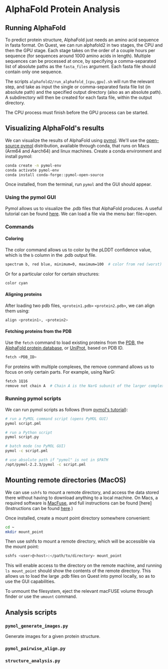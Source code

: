 # AlphaFold Protein Analysis

## Running AlphaFold

To predict protein structure, AlphaFold just needs an amino acid sequence in fasta format.
On Quest, we can run alphafold2 in two stages, the CPU and then the GPU stage.
Each stage takes on the order of a couple hours per sequence (for sequences around 1000 amino acids in length).
Multiple sequences can be processed at once, by specifying a comma-separated list of absolute paths as the `fasta_files` argument.
Each fasta file should contain only one sequence.

The scripts `alphafold2/run_alphafold_[cpu,gpu].sh` will run the relevant step, and take as input the single or comma-separated fasta file list (in absolute path) and the specified output directory (also as an absolute path).
A subdirectory will then be created for each fasta file, within the output directory.

The CPU process must finish before the GPU process can be started.

## Visualizing AlphaFold's results

We can visualize the results of AlphaFold using [pymol](https://www.pymol.org/).
We'll use the [open-source pymol](https://github.com/schrodinger/pymol-open-source) distribution, available through conda, that runs on Macs (Arm64 and Aarch64) and linux machines.
Create a conda environment and install pymol:

```bash
conda create -n pymol-env
conda activate pymol-env
conda install conda-forge::pymol-open-source
```

Once installed, from the terminal, run `pymol` and the GUI should appear.

### Using the pymol GUI

Pymol allows us to visualize the .pdb files that AlphaFold produces.
A useful tutorial can be found [here](https://rtguides.it.tufts.edu/bio/lectures/introduction-to-alphafold2/03-vizualize-predicted-structure.html).
We can load a file via the menu bar: file>open.

### Commands

#### Coloring

The color command allows us to color by the pLDDT confidence value, which is the `b` column in the .pdb output file.

```sh
spectrum b, red blue, minimum=0, maximum=100  # color from red (worst) to blue (best)
```

Or for a particular color for certain structures:

```sh
color cyan
```

#### Aligning proteins

After loading two pdb files, `<protein1.pdb>` `<protein2.pdb>`, we can align them using:

```sh
align <protein1>, <protein2>
```

#### Fetching proteins from the PDB

Use the `fetch` command to load existing proteins from the [PDB](https://www.rcsb.org), the [AlphaFold protein database](https://alphafold.ebi.ac.uk/), or [UniProt](https://www.uniprot.org/uniprotkb?query=*), based on PDB ID.

```sh
fetch <PDB_ID>
```

For proteins with multiple complexes, the remove command allows us to focus on only certain parts.
For example, using NarG:

```sh
fetch 1Q16
remove not chain A  # Chain A is the NarG subunit of the larger complex
```

### Running pymol scripts

We can run pymol scripts as follows (from [pymol's tutorial](https://pymol.org/tutorials/scripting/howtorunscripts.html)):

```bash
# run a PyMOL command script (opens PyMOL GUI)
pymol script.pml

# run a Python script
pymol script.py

# batch mode (no PyMOL GUI)
pymol -c script.pml

# use absolute path if "pymol" is not in $PATH
/opt/pymol-2.2.3/pymol -c script.pml
```

## Mounting remote directories (MacOS)

We can use `sshfs` to mount a remote directory, and access the data stored there without having to download anything to a local machine.
On Macs, a required software is [MacFuse](https://macfuse.github.io/), and full instructions can be found [here](Instructions can be found [here](https://phoenixnap.com/kb/sshfs-mac).)

Once installed, create a mount point directory somewhere convenient:

```bash
cd ~
mkdir mount_point
```

Then use sshfs to mount a remote directory, which will be accessible via the mount point:

```bash
sshfs <user>@<host>:</path/to/directory> mount_point
```

This will enable access to the directory on the remote machine, and running `ls mount_point` should show the contents of the remote directory.
This allows us to load the large .pdb files on Quest into pymol locally, so as to use the GUI capabilities.

To unmount the filesystem, eject the relevant macFUSE volume through finder or use the `umount` command.

## Analysis scripts

### `pymol_generate_images.py`

Generate images for a given protein structure.

### `pymol_pairwise_align.py`

### `structure_analysis.py`
